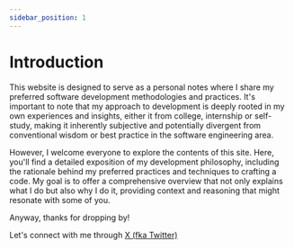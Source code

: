 ```yaml
---
sidebar_position: 1
---
```


# Introduction

This website is designed to serve as a personal notes where I share my preferred software development methodologies and practices. It's important to note that my approach to development is deeply rooted in my own experiences and insights, either it from college, internship or self-study, making it inherently subjective and potentially divergent from conventional wisdom or best practice in the software engineering area. 

However, I welcome everyone to explore the contents of this site. Here, you'll find a detailed exposition of my development philosophy, including the rationale behind my preferred practices and techniques to crafting a code. My goal is to offer a comprehensive overview that not only explains what I do but also why I do it, providing context and reasoning that might resonate with some of you.

Anyway, thanks for dropping by!

Let's connect with me through [X (fka Twitter)](https://twitter.com/ahmadrafiwirana)